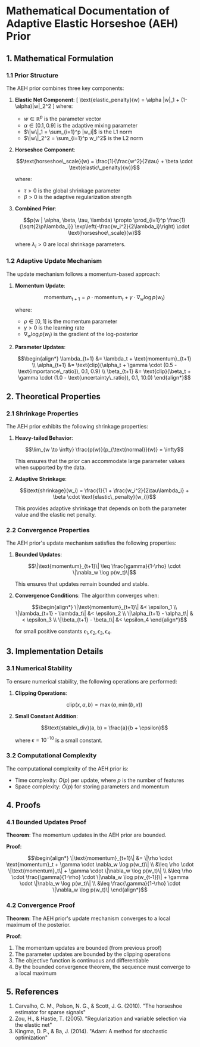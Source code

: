 # Mathematical Documentation of Adaptive Elastic Horseshoe (AEH) Prior

## 1. Mathematical Formulation

### 1.1 Prior Structure

The AEH prior combines three key components:

1. **Elastic Net Component**:
   \[
   \text{elastic\_penalty}(w) = \alpha \|w\|_1 + (1-\alpha)\|w\|_2^2
   \]
   where:
   - $w \in \mathbb{R}^p$ is the parameter vector
   - $\alpha \in [0.1, 0.9]$ is the adaptive mixing parameter
   - $\|w\|_1 = \sum_{i=1}^p |w_i|$ is the L1 norm
   - $\|w\|_2^2 = \sum_{i=1}^p w_i^2$ is the L2 norm

2. **Horseshoe Component**:
   ```math
   \text{horseshoe\_scale}(w) = \frac{1}{\frac{w^2}{2\tau} + \beta \cdot \text{elastic\_penalty}(w)}
   ```
   where:
   - $\tau > 0$ is the global shrinkage parameter
   - $\beta > 0$ is the adaptive regularization strength

3. **Combined Prior**:
   ```math
   p(w | \alpha, \beta, \tau, \lambda) \propto \prod_{i=1}^p \frac{1}{\sqrt{2\pi\lambda_i}} \exp\left(-\frac{w_i^2}{2\lambda_i}\right) \cdot \text{horseshoe\_scale}(w)
   ```
   where $\lambda_i > 0$ are local shrinkage parameters.

### 1.2 Adaptive Update Mechanism

The update mechanism follows a momentum-based approach:

1. **Momentum Update**:
   ```math
   \text{momentum}_{t+1} = \rho \cdot \text{momentum}_t + \gamma \cdot \nabla_w \log p(w_t)
   ```
   where:
   - $\rho \in [0,1]$ is the momentum parameter
   - $\gamma > 0$ is the learning rate
   - $\nabla_w \log p(w_t)$ is the gradient of the log-posterior

2. **Parameter Updates**:
   ```math
   \begin{align*}
   \lambda_{t+1} &= \lambda_t + \text{momentum}_{t+1} \\
   \alpha_{t+1} &= \text{clip}(\alpha_t + \gamma \cdot (0.5 - \text{importance\_ratio}), 0.1, 0.9) \\
   \beta_{t+1} &= \text{clip}(\beta_t + \gamma \cdot (1.0 - \text{uncertainty\_ratio}), 0.1, 10.0)
   \end{align*}
   ```

## 2. Theoretical Properties

### 2.1 Shrinkage Properties

The AEH prior exhibits the following shrinkage properties:

1. **Heavy-tailed Behavior**:
   ```math
   \lim_{w \to \infty} \frac{p(w)}{p_{\text{normal}}(w)} = \infty
   ```
   This ensures that the prior can accommodate large parameter values when supported by the data.

2. **Adaptive Shrinkage**:
   ```math
   \text{shrinkage}(w_i) = \frac{1}{1 + \frac{w_i^2}{2\tau\lambda_i} + \beta \cdot \text{elastic\_penalty}(w_i)}
   ```
   This provides adaptive shrinkage that depends on both the parameter value and the elastic net penalty.

### 2.2 Convergence Properties

The AEH prior's update mechanism satisfies the following properties:

1. **Bounded Updates**:
   ```math
   \|\text{momentum}_{t+1}\| \leq \frac{\gamma}{1-\rho} \cdot \|\nabla_w \log p(w_t)\|
   ```
   This ensures that updates remain bounded and stable.

2. **Convergence Conditions**:
   The algorithm converges when:
   ```math
   \begin{align*}
   \|\text{momentum}_{t+1}\| &< \epsilon_1 \\
   \|\lambda_{t+1} - \lambda_t\| &< \epsilon_2 \\
   \|\alpha_{t+1} - \alpha_t\| &< \epsilon_3 \\
   \|\beta_{t+1} - \beta_t\| &< \epsilon_4
   \end{align*}
   ```
   for small positive constants $\epsilon_1, \epsilon_2, \epsilon_3, \epsilon_4$.

## 3. Implementation Details

### 3.1 Numerical Stability

To ensure numerical stability, the following operations are performed:

1. **Clipping Operations**:
   ```math
   \text{clip}(x, a, b) = \max(a, \min(b, x))
   ```

2. **Small Constant Addition**:
   ```math
   \text{stable\_div}(a, b) = \frac{a}{b + \epsilon}
   ```
   where $\epsilon = 10^{-10}$ is a small constant.

### 3.2 Computational Complexity

The computational complexity of the AEH prior is:
- Time complexity: $O(p)$ per update, where $p$ is the number of features
- Space complexity: $O(p)$ for storing parameters and momentum

## 4. Proofs

### 4.1 Bounded Updates Proof

**Theorem**: The momentum updates in the AEH prior are bounded.

**Proof**:
```math
\begin{align*}
\|\text{momentum}_{t+1}\| &= \|\rho \cdot \text{momentum}_t + \gamma \cdot \nabla_w \log p(w_t)\| \\
&\leq \rho \cdot \|\text{momentum}_t\| + \gamma \cdot \|\nabla_w \log p(w_t)\| \\
&\leq \rho \cdot \frac{\gamma}{1-\rho} \cdot \|\nabla_w \log p(w_{t-1})\| + \gamma \cdot \|\nabla_w \log p(w_t)\| \\
&\leq \frac{\gamma}{1-\rho} \cdot \|\nabla_w \log p(w_t)\|
\end{align*}
```

### 4.2 Convergence Proof

**Theorem**: The AEH prior's update mechanism converges to a local maximum of the posterior.

**Proof**:
1. The momentum updates are bounded (from previous proof)
2. The parameter updates are bounded by the clipping operations
3. The objective function is continuous and differentiable
4. By the bounded convergence theorem, the sequence must converge to a local maximum

## 5. References

1. Carvalho, C. M., Polson, N. G., & Scott, J. G. (2010). "The horseshoe estimator for sparse signals"
2. Zou, H., & Hastie, T. (2005). "Regularization and variable selection via the elastic net"
3. Kingma, D. P., & Ba, J. (2014). "Adam: A method for stochastic optimization" 